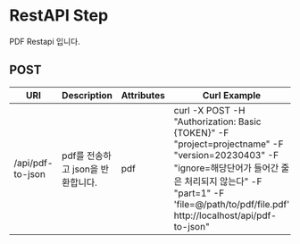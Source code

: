 # RestAPI Step

PDF Restapi 입니다.

## POST

| URI | Description | Attributes | Curl Example |
| --- | --- | --- | --- |
| /api/pdf-to-json | pdf를 전송하고 json을 반환합니다. | pdf | curl -X POST  -H "Authorization: Basic {TOKEN}" -F "project=projectname" -F "version=20230403" -F "ignore=해당단어가 들어간 줄은 처리되지 않는다" -F "part=1" -F 'file=@/path/to/pdf/file.pdf' http://localhost/api/pdf-to-json"
